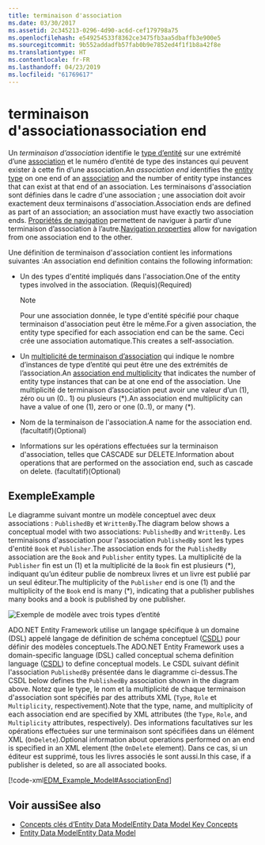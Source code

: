 ```yaml
---
title: terminaison d'association
ms.date: 03/30/2017
ms.assetid: 2c345213-0296-4d90-ac6d-cef179798a75
ms.openlocfilehash: e549254533f8362ce3475fb3aa5dbaffb3e900e5
ms.sourcegitcommit: 9b552addadfb57fab0b9e7852ed4f1f1b8a42f8e
ms.translationtype: HT
ms.contentlocale: fr-FR
ms.lasthandoff: 04/23/2019
ms.locfileid: "61769617"
---
```

# <a name="association-end"></a><span data-ttu-id="0bd5a-102">terminaison d'association</span><span class="sxs-lookup"><span data-stu-id="0bd5a-102">association end</span></span>
<span data-ttu-id="0bd5a-103">Un *terminaison d’association* identifie le [type d’entité](../../../../docs/framework/data/adonet/entity-type.md) sur une extrémité d’une [association](../../../../docs/framework/data/adonet/association-type.md) et le numéro d’entité de type des instances qui peuvent exister à cette fin d’une association.</span><span class="sxs-lookup"><span data-stu-id="0bd5a-103">An *association end* identifies the [entity type](../../../../docs/framework/data/adonet/entity-type.md) on one end of an [association](../../../../docs/framework/data/adonet/association-type.md) and the number of entity type instances that can exist at that end of an association.</span></span> <span data-ttu-id="0bd5a-104">Les terminaisons d'association sont définies dans le cadre d'une association ; une association doit avoir exactement deux terminaisons d'association.</span><span class="sxs-lookup"><span data-stu-id="0bd5a-104">Association ends are defined as part of an association; an association must have exactly two association ends.</span></span> <span data-ttu-id="0bd5a-105">[Propriétés de navigation](../../../../docs/framework/data/adonet/navigation-property.md) permettent de naviguer à partir d’une terminaison d’association à l’autre.</span><span class="sxs-lookup"><span data-stu-id="0bd5a-105">[Navigation properties](../../../../docs/framework/data/adonet/navigation-property.md) allow for navigation from one association end to the other.</span></span>  
  
 <span data-ttu-id="0bd5a-106">Une définition de terminaison d'association contient les informations suivantes :</span><span class="sxs-lookup"><span data-stu-id="0bd5a-106">An association end definition contains the following information:</span></span>  
  
- <span data-ttu-id="0bd5a-107">Un des types d'entité impliqués dans l'association.</span><span class="sxs-lookup"><span data-stu-id="0bd5a-107">One of the entity types involved in the association.</span></span> <span data-ttu-id="0bd5a-108">(Requis)</span><span class="sxs-lookup"><span data-stu-id="0bd5a-108">(Required)</span></span>  
  
    > [!NOTE]
    >  <span data-ttu-id="0bd5a-109">Pour une association donnée, le type d'entité spécifié pour chaque terminaison d'association peut être le même.</span><span class="sxs-lookup"><span data-stu-id="0bd5a-109">For a given association, the entity type specified for each association end can be the same.</span></span> <span data-ttu-id="0bd5a-110">Ceci crée une association automatique.</span><span class="sxs-lookup"><span data-stu-id="0bd5a-110">This creates a self-association.</span></span>  
  
- <span data-ttu-id="0bd5a-111">Un [multiplicité de terminaison d’association](../../../../docs/framework/data/adonet/association-end-multiplicity.md) qui indique le nombre d’instances de type d’entité qui peut être une des extrémités de l’association.</span><span class="sxs-lookup"><span data-stu-id="0bd5a-111">An [association end multiplicity](../../../../docs/framework/data/adonet/association-end-multiplicity.md) that indicates the number of entity type instances that can be at one end of the association.</span></span> <span data-ttu-id="0bd5a-112">Une multiplicité de terminaison d’association peut avoir une valeur d’un (1), zéro ou un (0.. 1) ou plusieurs (\*).</span><span class="sxs-lookup"><span data-stu-id="0bd5a-112">An association end multiplicity can have a value of one (1), zero or one (0..1), or many (\*).</span></span>  
  
- <span data-ttu-id="0bd5a-113">Nom de la terminaison de l'association.</span><span class="sxs-lookup"><span data-stu-id="0bd5a-113">A name for the association end.</span></span> <span data-ttu-id="0bd5a-114">(facultatif)</span><span class="sxs-lookup"><span data-stu-id="0bd5a-114">(Optional)</span></span>  
  
- <span data-ttu-id="0bd5a-115">Informations sur les opérations effectuées sur la terminaison d'association, telles que CASCADE sur DELETE.</span><span class="sxs-lookup"><span data-stu-id="0bd5a-115">Information about operations that are performed on the association end, such as cascade on delete.</span></span> <span data-ttu-id="0bd5a-116">(facultatif)</span><span class="sxs-lookup"><span data-stu-id="0bd5a-116">(Optional)</span></span>  
  
## <a name="example"></a><span data-ttu-id="0bd5a-117">Exemple</span><span class="sxs-lookup"><span data-stu-id="0bd5a-117">Example</span></span>  
 <span data-ttu-id="0bd5a-118">Le diagramme suivant montre un modèle conceptuel avec deux associations : `PublishedBy` et `WrittenBy`.</span><span class="sxs-lookup"><span data-stu-id="0bd5a-118">The diagram below shows a conceptual model with two associations: `PublishedBy` and `WrittenBy`.</span></span> <span data-ttu-id="0bd5a-119">Les terminaisons d'association pour l'association `PublishedBy` sont les types d'entité `Book` et `Publisher`.</span><span class="sxs-lookup"><span data-stu-id="0bd5a-119">The association ends for the `PublishedBy` association are the `Book` and `Publisher` entity types.</span></span> <span data-ttu-id="0bd5a-120">La multiplicité de la `Publisher` fin est un (1) et la multiplicité de la `Book` fin est plusieurs (\*), indiquant qu’un éditeur publie de nombreux livres et un livre est publié par un seul éditeur.</span><span class="sxs-lookup"><span data-stu-id="0bd5a-120">The multiplicity of the `Publisher` end is one (1) and the multiplicity of the `Book` end is many (\*), indicating that a publisher publishes many books and a book is published by one publisher.</span></span>  
  
 ![Exemple de modèle avec trois types d’entité](./media/association-end/example-model-three-entity-types.gif)  
  
 <span data-ttu-id="0bd5a-122">ADO.NET Entity Framework utilise un langage spécifique à un domaine (DSL) appelé langage de définition de schéma conceptuel ([CSDL](../../../../docs/framework/data/adonet/ef/language-reference/csdl-specification.md)) pour définir des modèles conceptuels.</span><span class="sxs-lookup"><span data-stu-id="0bd5a-122">The ADO.NET Entity Framework uses a domain-specific language (DSL) called conceptual schema definition language ([CSDL](../../../../docs/framework/data/adonet/ef/language-reference/csdl-specification.md)) to define conceptual models.</span></span> <span data-ttu-id="0bd5a-123">Le CSDL suivant définit l'association `PublishedBy` présentée dans le diagramme ci-dessus.</span><span class="sxs-lookup"><span data-stu-id="0bd5a-123">The CSDL below defines the `PublishedBy` association shown in the diagram above.</span></span> <span data-ttu-id="0bd5a-124">Notez que le type, le nom et la multiplicité de chaque terminaison d'association sont spécifiés par des attributs XML (`Type`, `Role` et `Multiplicity`, respectivement).</span><span class="sxs-lookup"><span data-stu-id="0bd5a-124">Note that the type, name, and multiplicity of each association end are specified by XML attributes (the `Type`, `Role`, and `Multiplicity` attributes, respectively).</span></span> <span data-ttu-id="0bd5a-125">Des informations facultatives sur les opérations effectuées sur une terminaison sont spécifiées dans un élément XML (`OnDelete`).</span><span class="sxs-lookup"><span data-stu-id="0bd5a-125">Optional information about operations performed on an end is specified in an XML element (the `OnDelete` element).</span></span> <span data-ttu-id="0bd5a-126">Dans ce cas, si un éditeur est supprimé, tous les livres associés le sont aussi.</span><span class="sxs-lookup"><span data-stu-id="0bd5a-126">In this case, if a publisher is deleted, so are all associated books.</span></span>  
  
 [!code-xml[EDM_Example_Model#AssociationEnd](../../../../samples/snippets/xml/VS_Snippets_Data/edm_example_model/xml/books3.edmx#associationend)]  
  
## <a name="see-also"></a><span data-ttu-id="0bd5a-127">Voir aussi</span><span class="sxs-lookup"><span data-stu-id="0bd5a-127">See also</span></span>

- [<span data-ttu-id="0bd5a-128">Concepts clés d’Entity Data Model</span><span class="sxs-lookup"><span data-stu-id="0bd5a-128">Entity Data Model Key Concepts</span></span>](../../../../docs/framework/data/adonet/entity-data-model-key-concepts.md)
- [<span data-ttu-id="0bd5a-129">Entity Data Model</span><span class="sxs-lookup"><span data-stu-id="0bd5a-129">Entity Data Model</span></span>](../../../../docs/framework/data/adonet/entity-data-model.md)
